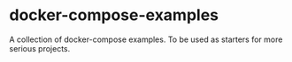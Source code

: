 # docker-compose-examples

A collection of docker-compose examples. To be used as starters for more serious projects.
